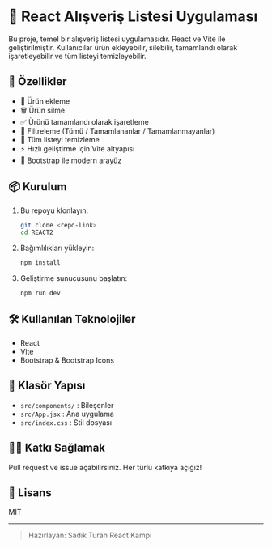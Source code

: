 # 🛒 React Alışveriş Listesi Uygulaması

Bu proje, temel bir alışveriş listesi uygulamasıdır. React ve Vite ile geliştirilmiştir. Kullanıcılar ürün ekleyebilir, silebilir, tamamlandı olarak işaretleyebilir ve tüm listeyi temizleyebilir.

## 🚀 Özellikler

- 📝 Ürün ekleme
- 🗑️ Ürün silme
- ✅ Ürünü tamamlandı olarak işaretleme
- 🔄 Filtreleme (Tümü / Tamamlananlar / Tamamlanmayanlar)
- 🧹 Tüm listeyi temizleme
- ⚡️ Hızlı geliştirme için Vite altyapısı
- 🎨 Bootstrap ile modern arayüz

## 📦 Kurulum

1. Bu repoyu klonlayın:
   ```bash
   git clone <repo-link>
   cd REACT2
   ```
2. Bağımlılıkları yükleyin:
   ```bash
   npm install
   ```
3. Geliştirme sunucusunu başlatın:
   ```bash
   npm run dev
   ```

## 🛠️ Kullanılan Teknolojiler

- React
- Vite
- Bootstrap & Bootstrap Icons

## 📁 Klasör Yapısı

- `src/components/` : Bileşenler
- `src/App.jsx` : Ana uygulama
- `src/index.css` : Stil dosyası

## 👨‍💻 Katkı Sağlamak

Pull request ve issue açabilirsiniz. Her türlü katkıya açığız!

## 📝 Lisans

MIT

---

> Hazırlayan: Sadık Turan React Kampı
